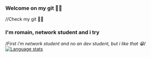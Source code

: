 ### Welcome on my git 👨‍💻
//Check my git 👨‍💻
### I'm romain, network student and i try
/*First i'm network student and no an dev student, but i like that 😁*/
[![Language stats](https://github-readme-stats.vercel.app/api/top-langs/?username=audirp29)](https://github.com/audirp29/github-readme-stats)
